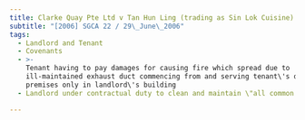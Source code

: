 ```yaml
---
title: Clarke Quay Pte Ltd v Tan Hun Ling (trading as Sin Lok Cuisine)
subtitle: "[2006] SGCA 22 / 29\_June\_2006"
tags:
  - Landlord and Tenant
  - Covenants
  - >-
    Tenant having to pay damages for causing fire which spread due to
    ill-maintained exhaust duct commencing from and serving tenant\'s demised
    premises only in landlord\'s building
  - Landlord under contractual duty to clean and maintain \"all common areas\"

---
```


